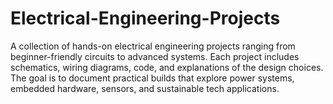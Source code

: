 # Electrical-Engineering-Projects
A collection of hands-on electrical engineering projects ranging from beginner-friendly circuits to advanced systems. Each project includes schematics, wiring diagrams, code, and explanations of the design choices. The goal is to document practical builds that explore power systems, embedded hardware, sensors, and sustainable tech applications.
